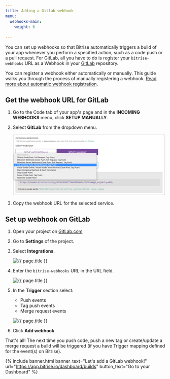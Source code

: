 ```yaml
---
title: Adding a Gitlab webhook
menu:
  webhooks-main:
    weight: 6

---
```

You can set up webhooks so that Bitrise automatically triggers a build of your app whenever you perform a specified action, such as a code push or a pull request. For GitLab, all you have to do is register your `bitrise-webhooks` URL as a Webhook in your [GitLab](https://www.gitlab.com) repository.

You can register a webhook either automatically or manually. This guide walks you through the process of manually registering a webhook. [Read more about automatic webhook registration](/webhooks/index#setting-up-incoming-webhooks-automatically).

## Get the webhook URL for GitLab

1. Go to the Code tab of your app's page and in the **INCOMING WEBHOOKS** menu, click **SETUP MANUALLY**.
2. Select **GitLab** from the dropdown menu.

   ![{{ page.title }}](/img/bitrise-gitlab-webhook.png)
3. Copy the webhook URL for the selected service.

## Set up webhook on GitLab

1. Open your project on [GitLab.com](https://www.gitlab.com)
2. Go to **Settings** of the project.
3. Select **Integrations**.

   ![{{ page.title }}](/img/webhooks/integrations-gitlab.png)
4. Enter the `bitrise-webhooks` URL in the URL field.

   ![{{ page.title }}](/img/webhooks/gitlab-webhook-url.png)
5. In the **Trigger** section select:
   * Push events
   * Tag push events
   * Merge request events

   ![{{ page.title }}](/img/webhooks/gitlab-webhook-events.png)
6. Click **Add webhook**.

That's all! The next time you push code, push a new tag or create/update a merge request a build will be triggered (if you have Trigger mapping defined for the event(s) on Bitrise).

{% include banner.html banner_text="Let's add a GitLab webhook!" url="https://app.bitrise.io/dashboard/builds" button_text="Go to your Dashboard" %}